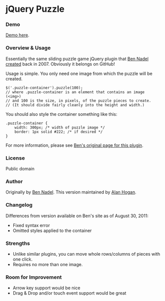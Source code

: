 jQuery Puzzle
===

### Demo

[Demo here](http://jsfiddle.net/alanhogan/tRmkx/).

### Overview & Usage

Essentially the same sliding puzzle game jQuery plugin that [Ben Nadel created][1] back in 2007. Obviously it belongs on GitHub!

Usage is simple. You only need one image from which the puzzle will be created.

    $('.puzzle-container').puzzle(100);
    // where .puzzle-container is an element that contains an image (<img>)
    // and 100 is the size, in pixels, of the puzzle pieces to create.
    // (It should divide fairly cleanly into the height and width.)

You should also style the container something like this:

    .puzzle-container {
        width: 300px; /* width of puzzle image */
        border: 1px solid #222; /* if desired */
    }

For more information, please see [Ben's original page for this plugin][1].

### License

Public domain

### Author

Originally by [Ben Nadel](http://www.bennadel.com/).
This version maintained by [Alan Hogan](http://alanhogan.com/).

### Changelog

Differences from version available on Ben's site as of August 30, 2011:

- Fixed syntax error
- Omitted styles applied to the container

### Strengths

- Unlike similar plugins, you can move whole rows/columns of pieces with one click.
- Requires no more than one image.

### Room for Improvement

- Arrow key support would be nice
- Drag & Drop and/or touch event support would be great

[1]: http://www.bennadel.com/blog/1009-jQuery-Demo-Creating-A-Sliding-Image-Puzzle-Plug-In.htm

